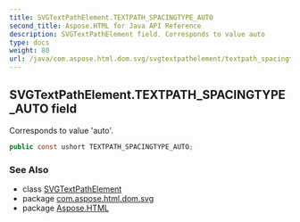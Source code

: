 ```yaml
---
title: SVGTextPathElement.TEXTPATH_SPACINGTYPE_AUTO
second_title: Aspose.HTML for Java API Reference
description: SVGTextPathElement field. Corresponds to value auto
type: docs
weight: 80
url: /java/com.aspose.html.dom.svg/svgtextpathelement/textpath_spacingtype_auto/
---
```

## SVGTextPathElement.TEXTPATH_SPACINGTYPE_AUTO field

Corresponds to value 'auto'.

```java
public const ushort TEXTPATH_SPACINGTYPE_AUTO;
```

### See Also

* class [SVGTextPathElement](../)
* package [com.aspose.html.dom.svg](../../../com.aspose.html.dom.svg/)
* package [Aspose.HTML](../../../)
